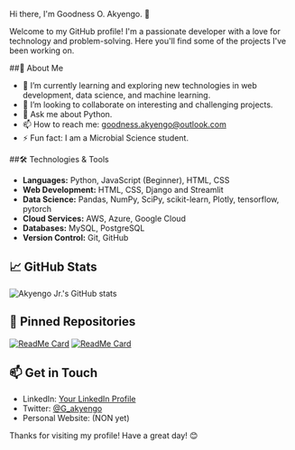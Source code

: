 Hi there, I'm Goodness O. Akyengo. 👋

Welcome to my GitHub profile! I'm a passionate developer with a love for technology and problem-solving. Here you'll find some of the projects I've been working on.

##🚀 About Me

- 🌱 I’m currently learning and exploring new technologies in web development, data science, and machine learning.
- 👯 I’m looking to collaborate on interesting and challenging projects.
- 💬 Ask me about Python.
- 📫 How to reach me: [goodness.akyengo@outlook.com](mailto:goodness.akyengo@outlook.com)
- ⚡ Fun fact: I am a Microbial Science student.

##🛠️ Technologies & Tools

- **Languages:** Python, JavaScript (Beginner), HTML, CSS
- **Web Development:** HTML, CSS, Django and Streamlit
- **Data Science:** Pandas, NumPy, SciPy, scikit-learn, Plotly, tensorflow, pytorch
- **Cloud Services:** AWS, Azure, Google Cloud
- **Databases:** MySQL, PostgreSQL
- **Version Control:** Git, GitHub

## 📈 GitHub Stats

![Akyengo Jr.'s GitHub stats](https://github-readme-stats.vercel.app/api?username=akyengo-Jr&show_icons=true&theme=radical)

## 📌 Pinned Repositories

[![ReadMe Card](https://github-readme-stats.vercel.app/api/pin/?username=akyengo-Jr&repo=analysis-dashboard&theme=radical)](https://github.com/akyengo-Jr/analysis-dashboard)
[![ReadMe Card](https://github-readme-stats.vercel.app/api/pin/?username=akyengo-Jr&repo=data-science-ipython-notebooks&theme=radical)](https://github.com/akyengo-Jr/data-science-ipython-notebooks)

## 📫 Get in Touch

- LinkedIn: [Your LinkedIn Profile](https://www.linkedin.com/in/your-linkedin-profile)
- Twitter: [@G_akyengo](https://x.com/G_akyengo)
- Personal Website: (NON yet)

Thanks for visiting my profile! Have a great day! 😊
